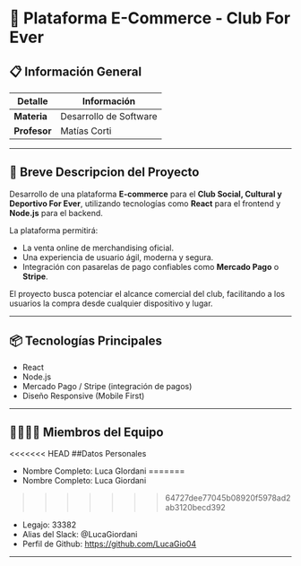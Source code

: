 # 🛒 Plataforma E-Commerce - Club For Ever

## 📋 Información General

| Detalle            | Información                                       |
|--------------------|-------------------------------------------------- |
| **Materia**        | Desarrollo de Software                            |
| **Profesor**       | Matías Corti                                      |

---

## 🚀 Breve Descripcion del Proyecto

Desarrollo de una plataforma **E-commerce** para el **Club Social, Cultural y Deportivo For Ever**, utilizando tecnologías como **React** para el frontend y **Node.js** para el backend.

La plataforma permitirá:
- La venta online de merchandising oficial.
- Una experiencia de usuario ágil, moderna y segura.
- Integración con pasarelas de pago confiables como **Mercado Pago** o **Stripe**.

El proyecto busca potenciar el alcance comercial del club, facilitando a los usuarios la compra desde cualquier dispositivo y lugar.

---

## 📦 Tecnologías Principales
- React
- Node.js
- Mercado Pago / Stripe (integración de pagos)
- Diseño Responsive (Mobile First)

  
--- 

## 👨‍💻👩‍💻 Miembros del Equipo

<<<<<<< HEAD
##Datos Personales

- Nombre Completo: Luca GIordani
=======
- Nombre Completo: Luca Giordani
>>>>>>> 64727dee77045b08920f5978ad2ab3120becd392
- Legajo: 33382
- Alias del Slack: @LucaGiordani
- Perfil de Github: https://github.com/LucaGio04
---



